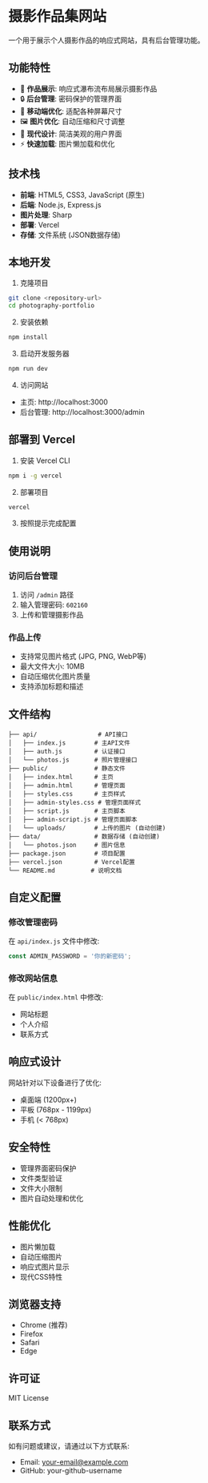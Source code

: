 # 摄影作品集网站

一个用于展示个人摄影作品的响应式网站，具有后台管理功能。

## 功能特性

- 📸 **作品展示**: 响应式瀑布流布局展示摄影作品
- 🔒 **后台管理**: 密码保护的管理界面
- 📱 **移动端优化**: 适配各种屏幕尺寸
- 🖼️ **图片优化**: 自动压缩和尺寸调整
- 🎨 **现代设计**: 简洁美观的用户界面
- ⚡ **快速加载**: 图片懒加载和优化

## 技术栈

- **前端**: HTML5, CSS3, JavaScript (原生)
- **后端**: Node.js, Express.js
- **图片处理**: Sharp
- **部署**: Vercel
- **存储**: 文件系统 (JSON数据存储)

## 本地开发

1. 克隆项目
```bash
git clone <repository-url>
cd photography-portfolio
```

2. 安装依赖
```bash
npm install
```

3. 启动开发服务器
```bash
npm run dev
```

4. 访问网站
- 主页: http://localhost:3000
- 后台管理: http://localhost:3000/admin

## 部署到 Vercel

1. 安装 Vercel CLI
```bash
npm i -g vercel
```

2. 部署项目
```bash
vercel
```

3. 按照提示完成配置

## 使用说明

### 访问后台管理

1. 访问 `/admin` 路径
2. 输入管理密码: `602160`
3. 上传和管理摄影作品

### 作品上传

- 支持常见图片格式 (JPG, PNG, WebP等)
- 最大文件大小: 10MB
- 自动压缩优化图片质量
- 支持添加标题和描述

## 文件结构

```
├── api/                 # API接口
│   ├── index.js        # 主API文件
│   ├── auth.js         # 认证接口
│   └── photos.js       # 照片管理接口
├── public/             # 静态文件
│   ├── index.html      # 主页
│   ├── admin.html      # 管理页面
│   ├── styles.css      # 主页样式
│   ├── admin-styles.css # 管理页面样式
│   ├── script.js       # 主页脚本
│   ├── admin-script.js # 管理页面脚本
│   └── uploads/        # 上传的图片 (自动创建)
├── data/               # 数据存储 (自动创建)
│   └── photos.json     # 图片信息
├── package.json        # 项目配置
├── vercel.json         # Vercel配置
└── README.md          # 说明文档
```

## 自定义配置

### 修改管理密码

在 `api/index.js` 文件中修改:
```javascript
const ADMIN_PASSWORD = '你的新密码';
```

### 修改网站信息

在 `public/index.html` 中修改:
- 网站标题
- 个人介绍
- 联系方式

## 响应式设计

网站针对以下设备进行了优化:
- 桌面端 (1200px+)
- 平板 (768px - 1199px)
- 手机 (< 768px)

## 安全特性

- 管理界面密码保护
- 文件类型验证
- 文件大小限制
- 图片自动处理和优化

## 性能优化

- 图片懒加载
- 自动压缩图片
- 响应式图片显示
- 现代CSS特性

## 浏览器支持

- Chrome (推荐)
- Firefox
- Safari
- Edge

## 许可证

MIT License

## 联系方式

如有问题或建议，请通过以下方式联系:
- Email: your-email@example.com
- GitHub: your-github-username
